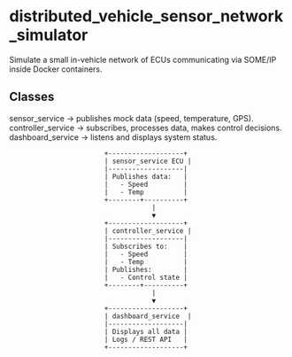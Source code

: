 # distributed_vehicle_sensor_network_simulator
Simulate a small in-vehicle network of ECUs communicating via SOME/IP inside Docker containers.

## Classes
sensor_service → publishes mock data (speed, temperature, GPS).  
controller_service → subscribes, processes data, makes control decisions.  
dashboard_service → listens and displays system status.

                            +-------------------+
                            | sensor_service ECU |
                            |-------------------|
                            | Publishes data:   |
                            |   - Speed         |
                            |   - Temp          |
                            +--------+----------+
                                        |
                                        ▼
                            +-------------------+
                            | controller_service |
                            |-------------------|
                            | Subscribes to:    |
                            |   - Speed         |
                            |   - Temp          |
                            | Publishes:        |
                            |   - Control state |
                            +--------+----------+
                                        |
                                        ▼
                            +-------------------+
                            | dashboard_service  |
                            |-------------------|
                            | Displays all data |
                            | Logs / REST API   |
                            +-------------------+
